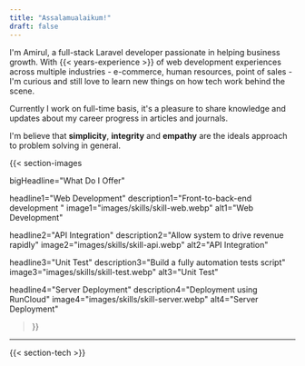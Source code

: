 ```yaml
---
title: "Assalamualaikum!"
draft: false
---
```



I'm Amirul, a full-stack Laravel developer passionate in helping business growth. With {{< years-experience >}} of web development experiences across multiple industries - e-commerce, human resources, point of sales - I'm curious and still love to learn new things on how tech work behind the scene.

Currently I work on full-time basis, it's a pleasure to share knowledge and updates about my career progress in articles and journals.

I'm believe that **simplicity**, **integrity** and **empathy** are the ideals approach to problem solving in general.

<!-- Curious about how I work? Check out my uses page for a full list of all the software, gadgets, and services I use.  -->

{{< section-images

bigHeadline="What Do I Offer"

headline1="Web Development"
description1="Front-to-back-end development "
image1="images/skills/skill-web.webp"
alt1="Web Development"

headline2="API Integration"
description2="Allow system to drive revenue rapidly"
image2="images/skills/skill-api.webp"
alt2="API Integration"

headline3="Unit Test"
description3="Build a fully automation tests script"
image3="images/skills/skill-test.webp"
alt3="Unit Test"

headline4="Server Deployment"
description4="Deployment using RunCloud"
image4="images/skills/skill-server.webp"
alt4="Server Deployment"

>}}

---

{{< section-tech >}}
